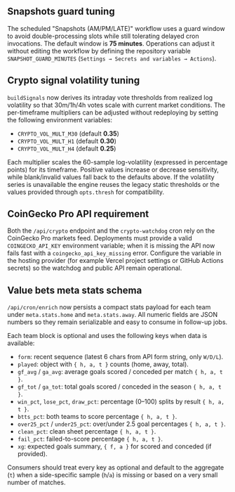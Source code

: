 ## Snapshots guard tuning

The scheduled "Snapshots (AM/PM/LATE)" workflow uses a guard window to avoid
double-processing slots while still tolerating delayed cron invocations. The
default window is **75 minutes**. Operations can adjust it without editing the
workflow by defining the repository variable `SNAPSHOT_GUARD_MINUTES`
(`Settings → Secrets and variables → Actions`).

## Crypto signal volatility tuning

`buildSignals` now derives its intraday vote thresholds from realized log
volatility so that 30m/1h/4h votes scale with current market conditions. The
per-timeframe multipliers can be adjusted without redeploying by setting the
following environment variables:

- `CRYPTO_VOL_MULT_M30` (default **0.35**)
- `CRYPTO_VOL_MULT_H1` (default **0.30**)
- `CRYPTO_VOL_MULT_H4` (default **0.25**)

Each multiplier scales the 60-sample log-volatility (expressed in percentage
points) for its timeframe. Positive values increase or decrease sensitivity,
while blank/invalid values fall back to the defaults above. If the volatility
series is unavailable the engine reuses the legacy static thresholds or the
values provided through `opts.thresh` for compatibility.

## CoinGecko Pro API requirement

Both the `/api/crypto` endpoint and the `crypto-watchdog` cron rely on the
CoinGecko Pro markets feed. Deployments must provide a valid
`COINGECKO_API_KEY` environment variable; when it is missing the API now fails
fast with a `coingecko_api_key_missing` error. Configure the variable in the
hosting provider (for example Vercel project settings or GitHub Actions
secrets) so the watchdog and public API remain operational.

## Value bets meta stats schema

`/api/cron/enrich` now persists a compact stats payload for each team under
`meta.stats.home` and `meta.stats.away`. All numeric fields are JSON numbers so
they remain serializable and easy to consume in follow-up jobs.

Each team block is optional and uses the following keys when data is available:

- `form`: recent sequence (latest 6 chars from API form string, only `W/D/L`).
- `played`: object with `{ h, a, t }` counts (home, away, total).
- `gf_avg` / `ga_avg`: average goals scored / conceded per match `{ h, a, t }`.
- `gf_tot` / `ga_tot`: total goals scored / conceded in the season `{ h, a, t }`.
- `win_pct`, `lose_pct`, `draw_pct`: percentage (0–100) splits by result `{ h, a, t }`.
- `btts_pct`: both teams to score percentage `{ h, a, t }`.
- `over25_pct` / `under25_pct`: over/under 2.5 goal percentages `{ h, a, t }`.
- `clean_pct`: clean sheet percentage `{ h, a, t }`.
- `fail_pct`: failed-to-score percentage `{ h, a, t }`.
- `xg`: expected goals summary, `{ f, a }` for scored and conceded (if provided).

Consumers should treat every key as optional and default to the aggregate (`t`)
when a side-specific sample (`h`/`a`) is missing or based on a very small
number of matches.
